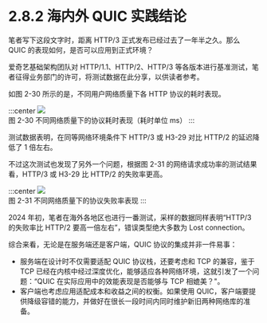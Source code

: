 # 2.8.2 海内外 QUIC 实践结论

笔者写下这段文字时，距离 HTTP/3 正式发布已经过去了一年半之久。那么 QUIC 的表现如何，是否可以应用到正式环境？

爱奇艺基础架构团队对 HTTP/1.1、HTTP/2、HTTP/3 等各版本进行基准测试，笔者征得业务部门的许可，将测试数据在此分享，以供读者参考。

如图 2-30 所示的是，不同用户网络质量下各 HTTP 协议的耗时表现。

:::center
  ![](../assets/quic-1.png)<br/>
 图 2-30 不同网络质量下的协议耗时表现（耗时单位 ms）
:::

测试数据表明，在同等网络环境条件下 HTTP/3 或 H3-29 对比 HTTP/2 的延迟降低了 1 倍左右。

不过这次测试也发现了另外一个问题，根据图 2-31 的网络请求成功率的测试结果看，HTTP/3 或 H3-29 比 HTTP/2 的失败率更高。

:::center
  ![](../assets/quic-3.png)<br/>
 图 2-31 不同网络质量下的协议失败率表现
:::

2024 年初，笔者在海外各地区也进行一番测试，采样的数据同样表明“HTTP/3 的失败率比 HTTP/2 要高一倍左右”，错误类型绝大多数为 Lost connection。

综合来看，无论是在服务端还是客户端，QUIC 协议的集成并非一件易事：

- 服务端在设计时不仅需要适配 QUIC 协议栈，还要考虑和 TCP 的兼容，鉴于 TCP 已经在内核中经过深度优化，能够适应各种网络环境，这就引发了一个问题：“QUIC 在实际应用中的效能表现是否能够与 TCP 相媲美？"。
- 客户端也考虑应用适配成本和收益之间的权衡。如果使用 QUIC，客户端要提供降级容错的能力，并做好在很长一段时间内同时维护新旧两种网络库的准备。